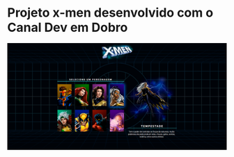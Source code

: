 # Projeto x-men desenvolvido com o Canal Dev em Dobro


<img src="https://github.com/Alderj/x-men/blob/main/screencapture-alderj-github-io-x-men-2023-07-10-14_07_49.png">

